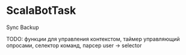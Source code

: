 # ScalaBotTask
Sync Backup

TODO:
    функции для управления контекстом,
    таймер управляющий опросами,
    селектор команд,
    парсер user -> selector
